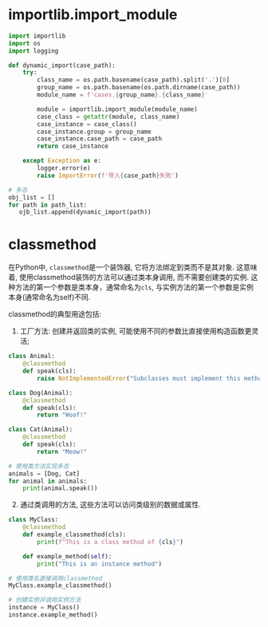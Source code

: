 # importlib.import_module
```python
import importlib
import os
import logging

def dynamic_import(case_path):
    try:
        class_name = os.path.basename(case_path).split('.')[0]
        group_name = os.path.basename(os.path.dirname(case_path))
        module_name = f'cases.{group_name}.{class_name}'

        module = importlib.import_module(module_name)
        case_class = getattr(module, class_name)
        case_instance = case_class()
        case_instance.group = group_name
        case_instance.case_path = case_path
        return case_instance

    except Exception as e:
        logger.error(e)
        raise ImportError(f'导入{case_path}失败')

# 多态
obj_list = []
for path in path_list:
   ojb_list.append(dynamic_import(path)) 
```

# classmethod
在Python中, `classmethod`是一个装饰器, 它将方法绑定到类而不是其对象. 这意味着, 使用classmethod装饰的方法可以通过类本身调用, 而不需要创建类的实例. 这种方法的第一个参数是类本身，通常命名为`cls`, 与实例方法的第一个参数是实例本身(通常命名为self)不同.

classmethod的典型用途包括:
1. 工厂方法: 创建并返回类的实例, 可能使用不同的参数比直接使用构造函数更灵活; 
```python
class Animal:
    @classmethod
    def speak(cls):
        raise NotImplementedError("Subclasses must implement this method")

class Dog(Animal):
    @classmethod
    def speak(cls):
        return "Woof!"

class Cat(Animal):
    @classmethod
    def speak(cls):
        return "Meow!"

# 使用类方法实现多态
animals = [Dog, Cat]
for animal in animals:
    print(animal.speak())
```

2. 通过类调用的方法, 这些方法可以访问类级别的数据或属性.

```python
class MyClass:
    @classmethod
    def example_classmethod(cls):
        print(f"This is a class method of {cls}")

    def example_method(self):
        print("This is an instance method")

# 使用类名直接调用classmethod
MyClass.example_classmethod()

# 创建实例并调用实例方法
instance = MyClass()
instance.example_method()
```